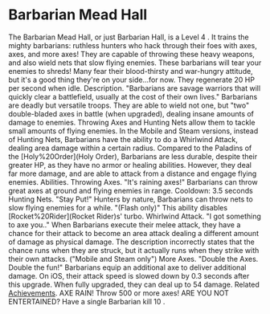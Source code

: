 # Barbarian Mead Hall

The Barbarian Mead Hall, or just Barbarian Hall, is a Level 4 . It trains the mighty barbarians: ruthless hunters who hack through their foes with axes, axes, and more axes! They are capable of throwing these heavy weapons, and also wield nets that slow flying enemies.
These barbarians will tear your enemies to shreds! Many fear their blood-thirsty and war-hungry attitude, but it's a good thing they're on your side...for now.
They regenerate 20 HP per second when idle.
Description.
"Barbarians are savage warriors that will quickly clear a battlefield, usually at the cost of their own lives."
Barbarians are deadly but versatile troops. They are able to wield not one, but "two" double-bladed axes in battle (when upgraded), dealing insane amounts of damage to enemies. Throwing Axes and Hunting Nets allow them to tackle small amounts of flying enemies. In the Mobile and Steam versions, instead of Hunting Nets, Barbarians have the ability to do a Whirlwind Attack, dealing area damage within a certain radius.
Compared to the Paladins of the [Holy%20Order](Holy Order), Barbarians are less durable, despite their greater HP, as they have no armor or healing abilities. However, they deal far more damage, and are able to attack from a distance and engage flying enemies.
Abilities.
Throwing Axes.
 "It's raining axes!" 
Barbarians can throw great axes at ground and flying enemies in range. Cooldown: 3.5 seconds
Hunting Nets.
 "Stay Put!"
Hunters by nature, Barbarians can throw nets to slow flying enemies for a while. "(Flash only)"
This ability disables [Rocket%20Rider](Rocket Rider)s' turbo.
Whirlwind Attack.
 "I got something to axe you.." 
When Barbarians execute their melee attack, they have a chance for their attack to become an area attack dealing a different amount of damage as physical damage. The description incorrectly states that the chance runs when they are struck, but it actually runs when they strike with their own attacks. ("Mobile and Steam only")
More Axes.
 "Double the Axes. Double the fun!" 
Barbarians equip an additional axe to deliver additional damage. On iOS, their attack speed is slowed down by 0.3 seconds after this upgrade. When fully upgraded, they can deal up to 54 damage.
Related [Achievements](Achievements).
 AXE RAIN!
Throw 500 or more axes!
 ARE YOU NOT ENTERTAINED?
Have a single Barbarian kill 10 .